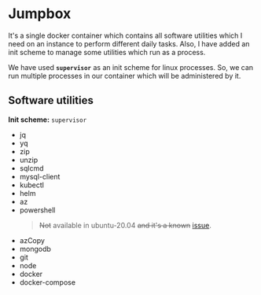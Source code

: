 # Jumpbox

It's a single docker container which contains all software utilities which I need on an instance to perform different daily tasks. Also, I have added an init scheme to manage some utilities which run as a process.

We have used **`supervisor`** as an init scheme for linux processes. So, we can run multiple processes in our container which will be administered by it. 

## Software utilities

**Init scheme:** `supervisor`
* jq
* yq
* zip
* unzip
* sqlcmd
* mysql-client
* kubectl
* helm
* az
* powershell
    > ~~Not~~ available in ubuntu-20.04 ~~and it's a known~~ [issue](https://github.com/PowerShell/PowerShell/issues/12626).
* azCopy
* mongodb
* git
* node
* docker
* docker-compose
